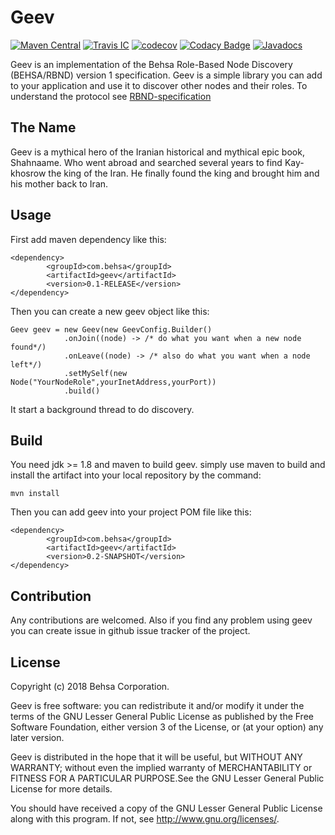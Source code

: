# Geev
[![Maven Central](https://maven-badges.herokuapp.com/maven-central/com.behsacorp/geev/badge.svg)](https://maven-badges.herokuapp.com/maven-central/com.behsacorp/geev)
[![Travis IC](https://travis-ci.org/behsa-oss/geev.svg?branch=master)](https://travis-ci.org/behsa-oss/geev)
[![codecov](https://codecov.io/gh/behsa-oss/geev/branch/master/graph/badge.svg)](https://codecov.io/gh/behsa-oss/geev)
[![Codacy Badge](https://api.codacy.com/project/badge/Grade/f436671f55984fb79910aeff17a571d6)](https://www.codacy.com/app/esahekmat/geev?utm_source=github.com&amp;utm_medium=referral&amp;utm_content=behsa-oss/geev&amp;utm_campaign=Badge_Grade)
[![Javadocs](http://javadoc.io/badge/com.behsacorp/geev.svg)](http://javadoc.io/doc/com.behsacorp/geev)

Geev is an implementation of the Behsa Role-Based Node Discovery (BEHSA/RBND) version 1 
specification. Geev is a simple library you can add to your application and use it to discover 
other nodes and their roles. To understand the protocol see [RBND-specification](RBND-Specification.md)

## The Name
Geev is a mythical hero of the Iranian historical and mythical epic book, Shahnaame. Who went abroad
and searched several years to find Kay-khosrow the king of the Iran. He finally found the king and
brought him and his mother back to Iran.

## Usage
First add maven dependency like this:
```
<dependency>
        <groupId>com.behsa</groupId>
        <artifactId>geev</artifactId>
        <version>0.1-RELEASE</version>
</dependency>
```
Then you can create a new geev object like this:
```
Geev geev = new Geev(new GeevConfig.Builder()
            .onJoin((node) -> /* do what you want when a new node found*/)
            .onLeave((node) -> /* also do what you want when a node left*/)
            .setMySelf(new Node("YourNodeRole",yourInetAddress,yourPort))
            .build()
```
It start a background thread to do discovery.

## Build
You need jdk >= 1.8 and maven to build geev. simply use maven to build and install the artifact 
into your local repository by the command:
```
mvn install
```
Then you can add geev into your project POM file like this:
```
<dependency>
        <groupId>com.behsa</groupId>
        <artifactId>geev</artifactId>
        <version>0.2-SNAPSHOT</version>
</dependency>
```

## Contribution
Any contributions are welcomed. Also if you find any problem using geev you can create issue in 
github issue tracker of the project.

## License
Copyright (c) 2018 Behsa Corporation.

Geev is free software: you can redistribute it and/or modify it under the terms of the GNU Lesser 
General Public License as published by the Free Software Foundation, either version 3 of the 
License, or (at your option) any later version.

Geev is distributed in the hope that it will be useful, but WITHOUT ANY WARRANTY; without even the
implied warranty of MERCHANTABILITY or FITNESS FOR A PARTICULAR PURPOSE.See the GNU Lesser General 
Public License for more details.

You should have received a copy of the GNU Lesser General Public License
along with this program.  If not, see <http://www.gnu.org/licenses/>.
